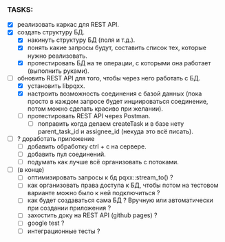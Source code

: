 ### TASKS:
- [x] реализовать каркас для REST API.
- [x] создать структуру БД.
    - [x] накинуть структуру БД (поля и т.д.).
    - [x] понять какие запросы будут, составить список тех, которые нужно реализовать.
    - [x] протестировать БД на те операции, с которыми она работает (выполнить руками). 
- [ ] обновить REST API для того, чтобы через него работать с БД.
    - [x] установить libpqxx.
    - [x] настроить возможность соединения с базой данных (пока просто в каждом запросе будет инциироваться соединение, потом можно сделать красиво при желании).
    - [ ] протестировать REST API через Postman.
        - [ ] поправить когда делаем createTask и в базе нету parent_task_id и assignee_id (некуда это всё писать).
- [ ] ? доработать приложение
    - [ ] добавить обработку ctrl + c на сервере.
    - [ ] добавить пул соединений.
    - [ ] подумать как лучше всё организовать с потоками.

- [ ] (в конце) 
    - [ ] оптимизировать запросы к бд pqxx::stream_to() ?
    - [ ] как организовать права доступа к БД, чтобы потом на тестовом варианте можно было к ней подключиться ?
    - [ ] как будет создаваться сама БД ? Вручную или автоматически при создании приложения ?
    - [ ] захостить доку на REST API (github pages) ? 
    - [ ] google test ? 
    - [ ] интеграционные тесты ?